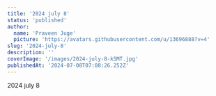 ```yaml
---
title: '2024 july 8'
status: 'published'
author:
  name: 'Praveen Juge'
  picture: 'https://avatars.githubusercontent.com/u/13696888?v=4'
slug: '2024-july-8'
description: ''
coverImage: '/images/2024-july-8-k5MT.jpg'
publishedAt: '2024-07-08T07:08:26.252Z'
---
```


2024 july 8